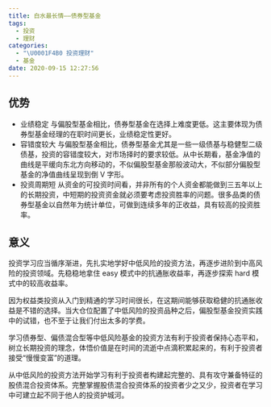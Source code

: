 ```yaml
---
title: 白水最长情——债券型基金
tags:
  - 投资
  - 理财
categories:
  - "\U0001F4B0 投资理财"
  - 基金
date: 2020-09-15 12:27:56
---
```

## 优势

- 业绩稳定
与偏股型基金相比，债券型基金在选择上难度更低。这主要体现为债券型基金经理的在职时间更长，业绩稳定性更好。
- 容错度较大
与偏股型基金相比，债券型基金尤其是一些一级债基与稳健型二级债基，投资的容错度较大，对市场择时的要求较低。从中长期看，基金净值的曲线是平缓向东北方向移动的，不似偏股型基金那般波动大，不似部分偏股型基金的净值曲线呈现到倒 V 字形。
- 投资周期短
从资金的可投资时间看，并非所有的个人资金都能做到三五年以上的长期投资，中短期的投资资金就必须要考虑投资胜率的问题。很多品类的债券型基金以自然年为统计单位，可做到连续多年的正收益，具有较高的投资胜率。

## 意义

投资学习应当循序渐进，先扎实地学好中低风险的投资方法，再逐步进阶到中高风险的投资领域。先稳稳地拿住 easy 模式中的抗通胀收益率，再逐步探索 hard 模式中的较高收益率。

因为权益类投资从入门到精通的学习时间很长，在这期间能够获取稳健的抗通胀收益是不错的选择。当大仓位配置了中低风险的投资品种之后，偏股型基金投资实践中的试错，也不至于让我们付出太多的学费。

学习债券型、偏债混合型等中低风险基金的投资方法有利于投资者保持心态平和，树立长期投资的理念，体悟价值是在时间的流逝中点滴积累起来的，有利于投资者接受“慢慢变富”的道理。

从中低风险的投资方法开始学习有利于投资者构建起完整的、具有攻守兼备特征的股债混合投资体系。完整掌握股债混合投资体系的投资者少之又少，投资者在学习中可建立起不同于他人的投资护城河。